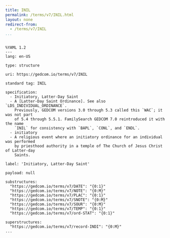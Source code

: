 ```yaml
---
title: INIL
permalink: /terms/v7/INIL.html
layout: none
redirect-from:
  - /terms/v7/INIL
...
```


```

%YAML 1.2
---
lang: en-US

type: structure

uri: https://gedcom.io/terms/v7/INIL

standard tag: INIL

specification:
  - Initiatory, Latter-Day Saint
  - A [Latter-Day Saint Ordinance]. See also `LDS_INDIVIDUAL_ORDINANCE`.
    Previously, GEDCOM versions 3.0 through 5.3 called this `WAC`; it was not part
    of 5.4 through 5.5.1. FamilySearch GEDCOM 7.0 reintroduced it with the name
    `INIL` for consistency with `BAPL`, `CONL`, and `ENDL`.
  - initiatory
  - A religious event where an initiatory ordinance for an individual was performed
    by priesthood authority in a temple of The Church of Jesus Christ of Latter-day
    Saints.

label: 'Initiatory, Latter-Day Saint'

payload: null

substructures:
  "https://gedcom.io/terms/v7/DATE": "{0:1}"
  "https://gedcom.io/terms/v7/NOTE": "{0:M}"
  "https://gedcom.io/terms/v7/PLAC": "{0:1}"
  "https://gedcom.io/terms/v7/SNOTE": "{0:M}"
  "https://gedcom.io/terms/v7/SOUR": "{0:M}"
  "https://gedcom.io/terms/v7/TEMP": "{0:1}"
  "https://gedcom.io/terms/v7/ord-STAT": "{0:1}"

superstructures:
  "https://gedcom.io/terms/v7/record-INDI": "{0:M}"
...

```
